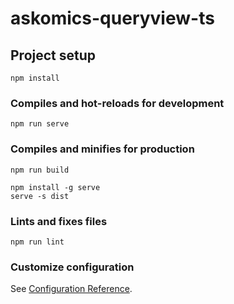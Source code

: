 # askomics-queryview-ts

## Project setup
```
npm install
```

### Compiles and hot-reloads for development
```
npm run serve
```

### Compiles and minifies for production
```
npm run build
```
```
npm install -g serve
serve -s dist
```


### Lints and fixes files
```
npm run lint
```

### Customize configuration
See [Configuration Reference](https://cli.vuejs.org/config/).
